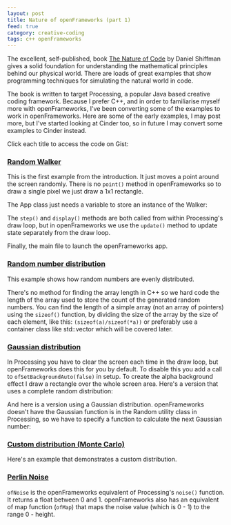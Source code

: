 ```yaml
---
layout: post
title: Nature of openFrameworks (part 1)
feed: true
category: creative-coding
tags: c++ openFrameworks
---
```

The excellent, self-published, book <a href="http://natureofcode.com/">
The Nature of Code</a> by Daniel Shiffman gives a solid foundation for
understanding the mathematical principles behind our physical world. There
are loads of great examples that show programming techniques for simulating
the natural world in code.

<!--break-->
The book is written to target Processing, a popular Java based creative
coding framework. Because I prefer C++, and in order to familiarise myself
more with openFrameworks, I've been converting some of the examples to work
in openFrameworks. Here are some of the early examples, I may post more,
but I've started looking at Cinder too, so in future I may convert some examples to
Cinder instead.

Click each title to access the code on Gist:

### <a href="https://gist.github.com/darrenmothersele/6934845">Random Walker</a>

This is the first example from the introduction. It just moves a point around
the screen randomly. There is no `point()` method in openFrameworks so to draw
a single pixel we just draw a 1x1 rectangle.

The App class just needs a variable to store an instance of the Walker:

The `step()` and `display()` methods are both called from within Processing's
draw loop, but in openFrameworks we use the `update()` method to update state
separately from the draw loop.

Finally, the main file to launch the openFrameworks app.


### <a href="https://gist.github.com/darrenmothersele/7875888">Random number distribution</a>

This example shows how random numbers are evenly distributed.

There's no method for finding the array length in C++ so we hard code the
length of the array used to store the count of the generated random numbers.
You can find the length of a simple array (not an array of pointers) using
the `sizeof()` function, by dividing the size of the array by the size of
each element, like this: `(sizeof(a)/sizeof(*a))` or preferably use a container
class like std::vector which will be covered later.


### <a href="https://gist.github.com/darrenmothersele/7875908">Gaussian distribution</a>

In Processing you have to clear the screen each time in the draw loop, but
openFrameworks does this for you by default. To disable this you add a call
to `ofSetBackgroundAuto(false)` in setup. To create the alpha background
effect I draw a rectangle over the whole screen area. Here's a version that
uses a complete random distribution:

And here is a version using a Gaussian distribution. openFrameworks doesn't have
the Gaussian function is in the Random utility class in Processing, so we have
to specify a function to calculate the next Gaussian number:


###  <a href="https://gist.github.com/darrenmothersele/7875928">Custom distribution (Monte Carlo)</a>

Here's an example that demonstrates a custom distribution.

### <a href="https://gist.github.com/darrenmothersele/7875942">Perlin Noise</a>

`ofNoise` is the openFrameworks equivalent of Processing's `noise()` function.
It returns a float between 0 and 1. openFrameworks also has an equivalent of
map function (`ofMap`) that maps the noise value (which is 0 - 1) to the
range 0 - height.





